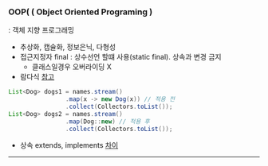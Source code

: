 ### OOP( ( Object Oriented Programing )
: 객체 지향 프로그래밍

- 추상화, 캡슐화, 정보은닉, 다형성
- 접근지정자 final : 상수선언 할떄 사용(static final). 상속과 변경 금지 
  - 클래스일경우 오버라이딩 X
- 람다식  [참고]('http://yoonbumtae.com/?p=2776')
```java
List<Dog> dogs1 = names.stream()
                .map(x -> new Dog(x)) // 적용 전
                .collect(Collectors.toList());
List<Dog> dogs2 = names.stream()
                .map(Dog::new) // 적용 후
                .collect(Collectors.toList());
```

- 상속 extends, implements [차이](https://velog.io/@hkoo9329/%EC%9E%90%EB%B0%94-extends-implements-%EC%B0%A8%EC%9D%B4)
- - - 
